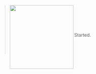 > <img align="left" width="200" src="https://drive.google.com/uc?id=1L-MMadac-NQv4La-jgD8BMphFXvCySCk"/>
> <BR>
> <BR>
> <BR>
> <BR>
> <BR>
> Started.
> <BR>
> <BR>
> <BR>
> <BR>
